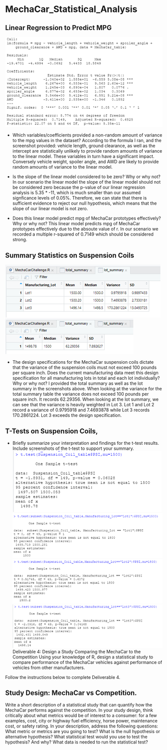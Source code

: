 # MechaCar_Statistical_Analysis

## Linear Regression to Predict MPG
![](https://github.com/akmilton11/MechaCar_Statistical_Analysis/blob/main/Images/D1_lm.PNG)
* Which variables/coefficients provided a non-random amount of variance to the mpg values in the dataset?
According to the formula I ran, and the screenshot provided: vehicle length, ground clearance, as well as the intercept are statistically unlikely to provide random amounts of variance to the linear model. These variables in turn have a significant impact. Conversely vehicle weight, spoiler angle, and AWD are likely to provide random amounts of variance to the linear model.

* Is the slope of the linear model considered to be zero? Why or why not?
In our scenario the linear model the slope of the linear model should not be considered zero because the p-value of our linear regression analysis is 5.35 * -11, which is much smaller than our assumed signficance levels of 0.05%. Therefore, we can state that there is sufficient evidence to reject our null hypothesis, which means that the slope of our linear model is not zero.

* Does this linear model predict mpg of MechaCar prototypes effectively? Why or why not?
This linear model predicts mpg of MechaCar prototypes effectively due to the absoute value of r. In our scenario we recorded a multiple r-squared of 0.7149 which should be considered strong.


## Summary Statistics on Suspension Coils
![](https://github.com/akmilton11/MechaCar_Statistical_Analysis/blob/main/Images/D2_lot_summary.PNG)
![](https://github.com/akmilton11/MechaCar_Statistical_Analysis/blob/main/Images/D2_total_summary.PNG)
* The design specifications for the MechaCar suspension coils dictate that the variance of the suspension coils must not exceed 100 pounds per square inch. Does the current manufacturing data meet this design specification for all manufacturing lots in total and each lot individually? Why or why not?
I provided the total summary as well as the lot summary in the screenshots above. When looking at the variance for the total summary table the variance does not exceed 100 pounds per square inch. It records 62.29356. When looking at the lot summary, we can see that the variance is heavily weighted in Lot 3. Lot 1 and Lot 2 record a variance of 0.9795918 and 7.4693878 while Lot 3 records 170.2861224. Lot 3 exceeds the design specification.



## T-Tests on Suspension Coils, 

* Briefly summarize your interpretation and findings for the t-test results. Include screenshots of the t-test to support your summary.
![](https://github.com/akmilton11/MechaCar_Statistical_Analysis/blob/main/Images/D3_t_test_total.PNG)
![](https://github.com/akmilton11/MechaCar_Statistical_Analysis/blob/main/Images/D3_t_test_lot1.PNG)
![](https://github.com/akmilton11/MechaCar_Statistical_Analysis/blob/main/Images/D3_t_test_lot2.PNG)
![](https://github.com/akmilton11/MechaCar_Statistical_Analysis/blob/main/Images/D3_t_test_lot3.PNG)
Deliverable 4: Design a Study Comparing the MechaCar to the Competition
Using your knowledge of R, design a statistical study to compare performance of the MechaCar vehicles against performance of vehicles from other manufacturers.

Follow the instructions below to complete Deliverable 4.

## Study Design: MechaCar vs Competition.
Write a short description of a statistical study that can quantify how the MechaCar performs against the competition. In your study design, think critically about what metrics would be of interest to a consumer: for a few examples, cost, city or highway fuel efficiency, horse power, maintenance cost, or safety rating.
In your description, address the following questions:
What metric or metrics are you going to test?
What is the null hypothesis or alternative hypothesis?
What statistical test would you use to test the hypothesis? And why?
What data is needed to run the statistical test?
